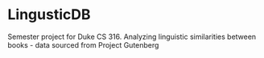 # LingusticDB
Semester project for Duke CS 316. Analyzing linguistic similarities between books - data sourced from Project Gutenberg
